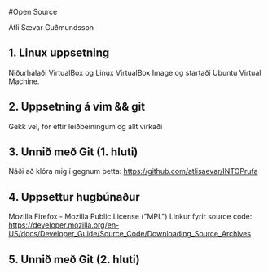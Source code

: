 #Open Source

Atli Sævar Guðmundsson

## 1. Linux uppsetning

Niðurhalaði VirtualBox og Linux VirtualBox Image og startaði Ubuntu Virtual Machine.

## 2. Uppsetning á vim && git

Gekk vel, fór eftir leiðbeiningum og allt virkaði

## 3. Unnið með Git (1. hluti)

Náði að klóra mig í gegnum þetta: https://github.com/atlisaevar/INTOPrufa

## 4. Uppsettur hugbúnaður

Mozilla Firefox - Mozilla Public License ("MPL")
Linkur fyrir source code:
https://developer.mozilla.org/en-US/docs/Developer_Guide/Source_Code/Downloading_Source_Archives

## 5. Unnið með Git (2. hluti)

